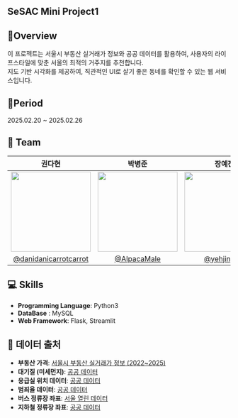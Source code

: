 ## SeSAC Mini Project1 

## 📌Overview
이 프로젝트는 서울시 부동산 실거래가 정보와 공공 데이터를 활용하여, 사용자의 라이프스타일에 맞춘 서울의 최적의 거주지를 추천합니다.  
지도 기반 시각화를 제공하여, 직관적인 UI로 살기 좋은 동네를 확인할 수 있는 웹 서비스입니다. 

## 📌Period
2025.02.20 ~ 2025.02.26 

## 👥 Team

|  권다현   |   박병준   |   장예진   | 
|:---:|:---:|:---:|
| <img src="https://github.com/user-attachments/assets/517ac756-27a4-4df0-8307-bd87632eca74" width="180"> | <img src="https://github.com/user-attachments/assets/120e9b3a-ff8c-4c3e-a4f3-7745f470bbc8" width="180"> | <img src="https://github.com/user-attachments/assets/3540f397-6882-4572-a337-635db4621087" width="180"> |
| [@danidanicarrotcarrot](https://github.com/danidanicarrotcarrot) | [@AlpacaMale](https://github.com/AlpacaMale) | [@yehjinjang](https://github.com/yehjinjang) |



## 💻 Skills
- **Programming Language**: Python3
- **DataBase** : MySQL 
- **Web Framework**: Flask, Streamlit 

## 📂 데이터 출처
- **부동산 가격**: [서울시 부동산 실거래가 정보 (2022~2025)](https://www.data.go.kr/)
- **대기질 (미세먼지)**: [공공 데이터](https://www.data.go.kr/data/15089266/fileData.do)
- **응급실 위치 데이터**: [공공 데이터](https://www.data.go.kr/data/15088910/fileData.do)
- **범죄율 데이터**: [공공 데이터](https://www.data.go.kr/data/3074462/fileData.do)
- **버스 정류장 좌표**: [서울 열린 데이터](https://data.seoul.go.kr/dataList/OA-15067/S/1/datasetView.do)
- **지하철 정류장 좌표**: [공공 데이터](https://www.data.go.kr/data/15099316/fileData.do?recommendDataYn=Y)
